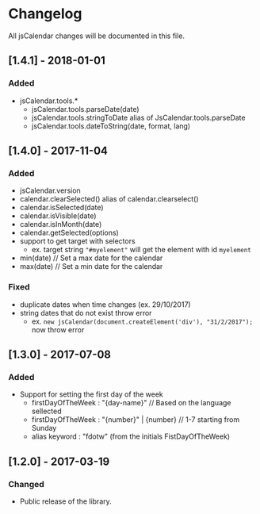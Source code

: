 # Changelog
All jsCalendar changes will be documented in this file.

## [1.4.1] - 2018-01-01

### Added
- jsCalendar.tools.*
	- jsCalendar.tools.parseDate(date)
	- jsCalendar.tools.stringToDate alias of JsCalendar.tools.parseDate
	- jsCalendar.tools.dateToString(date, format, lang)




## [1.4.0] - 2017-11-04

### Added
- jsCalendar.version
- calendar.clearSelected() alias of calendar.clearselect()
- calendar.isSelected(date)
- calendar.isVisible(date)
- calendar.isInMonth(date)
- calendar.getSelected(options)
- support to get target with selectors
	- ex. target string `"#myelement"` will get the element with id `myelement`
- min(date) // Set a max date for the calendar
- max(date) // Set a min date for the calendar

### Fixed
- duplicate dates when time changes (ex. 29/10/2017)
- string dates that do not exist throw error
	- ex. `new jsCalendar(document.createElement('div'), "31/2/2017");` now throw error




## [1.3.0] - 2017-07-08

### Added
- Support for setting the first day of the week
	- firstDayOfTheWeek : "{day-name}" // Based on the language sellected
	- firstDayOfTheWeek : "{number}" | {number} // 1-7 starting from Sunday
	- alias keyword : "fdotw" (from the initials FistDayOfTheWeek)




## [1.2.0] - 2017-03-19

### Changed
- Public release of the library.
